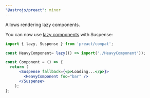```yaml
---
"@astrojs/preact": minor
---
```


Allows rendering lazy components.

You can now use [lazy components](https://preactjs.com/guide/v10/switching-to-preact/#suspense-experimental) with Suspense:

``` jsx
import { lazy, Suspense } from 'preact/compat';

const HeavyComponent= lazy(() => import('./HeavyComponent'));

const Component = () => {
  return (
      <Suspense fallback={<p>Loading...</p>}>
        <HeavyComponent foo="bar" />
      </Suspense>
    );
};
```
